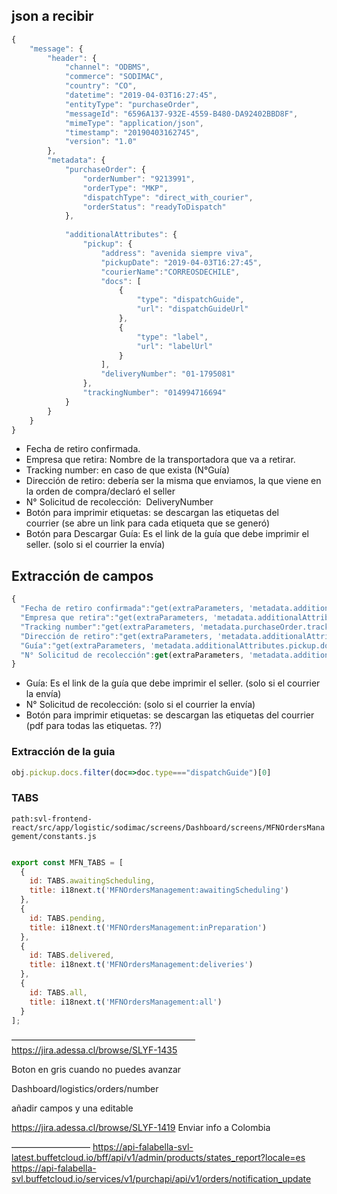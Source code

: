## json a recibir
```js
{
    "message": {
        "header": {
            "channel": "ODBMS",
            "commerce": "SODIMAC",
            "country": "CO",
            "datetime": "2019-04-03T16:27:45",
            "entityType": "purchaseOrder",
            "messageId": "6596A137-932E-4559-B480-DA92402BBD8F",
            "mimeType": "application/json",
            "timestamp": "20190403162745",
            "version": "1.0"
        },
        "metadata": {
            "purchaseOrder": {
                "orderNumber": "9213991",
                "orderType": "MKP",
                "dispatchType": "direct_with_courier",
                "orderStatus": "readyToDispatch"
            },
            
            "additionalAttributes": {
                "pickup": {
                    "address": "avenida siempre viva",
                    "pickupDate": "2019-04-03T16:27:45",
                    "courierName":"CORREOSDECHILE",
                    "docs": [
                        {
                            "type": "dispatchGuide",
                            "url": "dispatchGuideUrl"
                        },
                        {
                            "type": "label",
                            "url": "labelUrl"
                        }
                    ],
                    "deliveryNumber": "01-1795081"
                },
                "trackingNumber": "014994716694"
            }
        }
    }
}
```


* Fecha de retiro confirmada.
* Empresa que retira: Nombre de la transportadora que va a retirar. 
* Tracking number: en caso de que exista (N°Guía)
* Dirección de retiro: debería ser la misma que enviamos, la que viene en la orden de compra/declaró el seller
* N° Solicitud de recolección:  DeliveryNumber
* Botón para imprimir etiquetas: se descargan las etiquetas del courrier (se abre un link para cada etiqueta que se generó)
* Botón para Descargar Guía: Es el link de la guía que debe imprimir el seller. (solo si el courrier la envía)

## Extracción de campos



```js
{
  "Fecha de retiro confirmada":"get(extraParameters, 'metadata.additionalAttributes.pickup.pickupDate')",
  "Empresa que retira":"get(extraParameters, 'metadata.additionalAttributes.courrierName')",
  "Tracking number":"get(extraParameters, 'metadata.purchaseOrder.trackingNumber')",
  "Dirección de retiro":"get(extraParameters, 'metadata.additionalAttributes.pickup.address')",
  "Guía":"get(extraParameters, 'metadata.additionalAttributes.pickup.docs')"
  "N° Solicitud de recolección":get(extraParameters, 'metadata.additionalAttributes.pickup.deliveryNumber')"
}
```


* Guía: Es el link de la guía que debe imprimir el seller. (solo si el courrier la envía)
* N° Solicitud de recolección:  (solo si el courrier la envía)
* Botón para imprimir etiquetas: se descargan las etiquetas del courrier (pdf para todas las etiquetas. ??)


### Extracción de la guia

```js
obj.pickup.docs.filter(doc=>doc.type==="dispatchGuide")[0]
```



### TABS
`path:svl-frontend-react/src/app/logistic/sodimac/screens/Dashboard/screens/MFNOrdersManagement/constants.js` 
```js

export const MFN_TABS = [
  {
    id: TABS.awaitingScheduling,
    title: i18next.t('MFNOrdersManagement:awaitingScheduling')
  },
  {
    id: TABS.pending,
    title: i18next.t('MFNOrdersManagement:inPreparation')
  },
  {
    id: TABS.delivered,
    title: i18next.t('MFNOrdersManagement:deliveries')
  },
  {
    id: TABS.all,
    title: i18next.t('MFNOrdersManagement:all')
  }
];
```





—————————————————————
https://jira.adessa.cl/browse/SLYF-1435

Boton en gris cuando no puedes avanzar

Dashboard/logistics/orders/number

añadir campos y una editable



https://jira.adessa.cl/browse/SLYF-1419
Enviar info a Colombia



—————————
https://api-falabella-svl-latest.buffetcloud.io/bff/api/v1/admin/products/states_report?locale=es
https://api-falabella-svl.buffetcloud.io/services/v1/purchapi/api/v1/orders/notification_update

